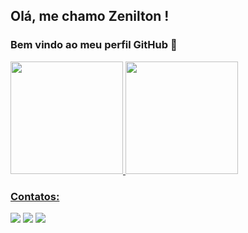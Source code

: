 ## Olá, me chamo Zenilton ! 
### Bem vindo ao meu perfil GitHub 👋

<div>
<a href="https://github.com/zenilto">
<img height="180em" src="https://github-readme-stats.vercel.app/api/top-langs/?username=zeniltom&layout=compact&langs_count=7&theme=dracula"/>
<img height="180em" src="https://github-readme-stats.vercel.app/api?username=zeniltom&show_icons=true&theme=dracula&include_all_commits=true&count_private=true"/>
</div>
  
### Contatos:

<div>
<a href="https://www.instagram.com/zenilton_sa" target="_blank"><img src="https://img.shields.io/badge/-Instagram-%23E4405F?style=for-the-badge&logo=instagram&logoColor=white" target="_blank"></a>
<a href = "mailto:zenilton.dev@gmail.com"><img src="https://img.shields.io/badge/Gmail-D14836?style=for-the-badge&logo=gmail&logoColor=white" target="_blank"></a>
<a href="https://www.linkedin.com/in/zenilton-s%C3%A1-68b1637b/" target="_blank"><img src="https://img.shields.io/badge/-LinkedIn-%230077B5?style=for-the-badge&logo=linkedin&logoColor=white" target="_blank"></a>   
</div>
